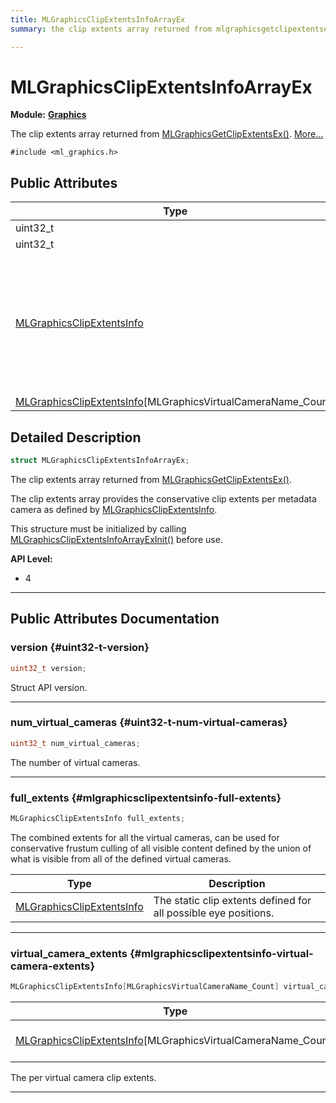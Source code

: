 ```yaml
---
title: MLGraphicsClipExtentsInfoArrayEx
summary: the clip extents array returned from mlgraphicsgetclipextentsex. 

---
```


# MLGraphicsClipExtentsInfoArrayEx

**Module:** **[Graphics](/versioned_docs/version-22-May-2023/api-ref/api/Modules/group___graphics/group___graphics.md)**



The clip extents array returned from [MLGraphicsGetClipExtentsEx()](/versioned_docs/version-22-May-2023/api-ref/api/Modules/group___graphics/group___graphics.md#mlresult-mlgraphicsgetclipextentsex).  [More...](#detailed-description)


`#include <ml_graphics.h>`

## Public Attributes

| Type           | Name           |
| -------------- | -------------- |
| uint32_t | **[version](/versioned_docs/version-22-May-2023/api-ref/api/Modules/group___graphics/struct_m_l_graphics_clip_extents_info_array_ex.md#uint32-t-version)**  |
| uint32_t | **[num_virtual_cameras](/versioned_docs/version-22-May-2023/api-ref/api/Modules/group___graphics/struct_m_l_graphics_clip_extents_info_array_ex.md#uint32-t-num-virtual-cameras)**  |
| [MLGraphicsClipExtentsInfo](/versioned_docs/version-22-May-2023/api-ref/api/Modules/group___graphics/struct_m_l_graphics_clip_extents_info.md) | **[full_extents](/versioned_docs/version-22-May-2023/api-ref/api/Modules/group___graphics/struct_m_l_graphics_clip_extents_info_array_ex.md#mlgraphicsclipextentsinfo-full-extents)** <br></br>The combined extents for all the virtual cameras, can be used for conservative frustum culling of all visible content defined by the union of what is visible from all of the defined virtual cameras.  |
| [MLGraphicsClipExtentsInfo](/versioned_docs/version-22-May-2023/api-ref/api/Modules/group___graphics/struct_m_l_graphics_clip_extents_info.md)[MLGraphicsVirtualCameraName_Count] | **[virtual_camera_extents](/versioned_docs/version-22-May-2023/api-ref/api/Modules/group___graphics/struct_m_l_graphics_clip_extents_info_array_ex.md#mlgraphicsclipextentsinfo-virtual-camera-extents)**  |

## Detailed Description

```cpp
struct MLGraphicsClipExtentsInfoArrayEx;
```

The clip extents array returned from [MLGraphicsGetClipExtentsEx()](/versioned_docs/version-22-May-2023/api-ref/api/Modules/group___graphics/group___graphics.md#mlresult-mlgraphicsgetclipextentsex). 

The clip extents array provides the conservative clip extents per metadata camera as defined by [MLGraphicsClipExtentsInfo](/versioned_docs/version-22-May-2023/api-ref/api/Modules/group___graphics/struct_m_l_graphics_clip_extents_info.md).

This structure must be initialized by calling [MLGraphicsClipExtentsInfoArrayExInit()](/versioned_docs/version-22-May-2023/api-ref/api/Modules/group___graphics/group___graphics.md#void-mlgraphicsclipextentsinfoarrayexinit) before use.




**API Level:**
  * 4




-----------
## Public Attributes Documentation

### version {#uint32-t-version}

```cpp
uint32_t version;
```


Struct API version. 





-----------

### num_virtual_cameras {#uint32-t-num-virtual-cameras}

```cpp
uint32_t num_virtual_cameras;
```


The number of virtual cameras. 





-----------

### full_extents {#mlgraphicsclipextentsinfo-full-extents}

```cpp
MLGraphicsClipExtentsInfo full_extents;
```

The combined extents for all the virtual cameras, can be used for conservative frustum culling of all visible content defined by the union of what is visible from all of the defined virtual cameras. 


| Type | Description |
|--|--|
| [MLGraphicsClipExtentsInfo](/versioned_docs/version-22-May-2023/api-ref/api/Modules/group___graphics/struct_m_l_graphics_clip_extents_info.md) | The static clip extents defined for all possible eye positions.  |






-----------

### virtual_camera_extents {#mlgraphicsclipextentsinfo-virtual-camera-extents}

```cpp
MLGraphicsClipExtentsInfo[MLGraphicsVirtualCameraName_Count] virtual_camera_extents;
```



| Type | Description |
|--|--|
| [MLGraphicsClipExtentsInfo](/versioned_docs/version-22-May-2023/api-ref/api/Modules/group___graphics/struct_m_l_graphics_clip_extents_info.md)[MLGraphicsVirtualCameraName_Count] | The static clip extents defined for all possible eye positions. [MLGraphicsVirtualCameraName_Count] |


The per virtual camera clip extents. 





-----------


